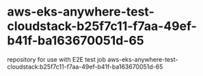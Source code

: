 # aws-eks-anywhere-test-cloudstack-b25f7c11-f7aa-49ef-b41f-ba163670051d-65
repository for use with E2E test job aws-eks-anywhere-test-cloudstack:b25f7c11-f7aa-49ef-b41f-ba163670051d-65
